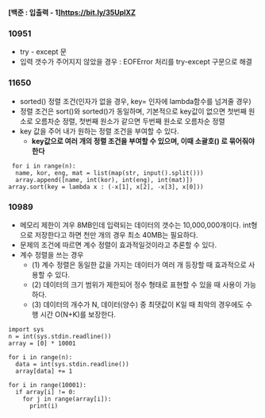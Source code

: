 **[백준 : 입출력 - 1]<https://bit.ly/35UplXZ>**
### 10951
- try - except 문
- 입력 갯수가 주어지지 않았을 경우 : EOFError 처리를 try-except 구문으로 해결

### 11650
- sorted() 정렬 조건(인자가 없을 경우, key= 인자에 lambda함수를 넘겨줄 경우)
- 정렬 조건은 sort()와 sorted()가 동일하며, 기본적으로 key값이 없으면 첫번째 원소로 오름차순 정렬, 첫번째 원소가 같으면 두번째 원소로 오름차순 정렬 
- key 값을 주어 내가 원하는 정렬 조건을 부여할 수 있다. 
  - **key값으로 여러 개의 정렬 조건을 부여할 수 있으며, 이때 소괄호() 로 묶어줘야 한다**
```
 for i in range(n):
  name, kor, eng, mat = list(map(str, input().split()))
  array.append([name, int(kor), int(eng), int(mat)])
array.sort(key = lambda x : (-x[1], x[2], -x[3], x[0]))
```

### 10989
- 메모리 제한이 겨우 8MB인데 입력되는 데이터의 갯수는 10,000,000개이다. int형으로 저장한다고 하면 천만 개의 경우 최소 40MB는 필요하다. 
- 문제의 조건에 따르면 계수 정렬이 효과적일것이라고 추론할 수 있다. 
- 계수 정렬을 쓰는 경우 
  - (1) 계수 정렬은 동일한 값을 가지는 데이터가 여러 개 등장할 때 효과적으로 사용할 수 있다. 
  - (2) 데이터의 크기 범위가 제한되어 정수 형태로 표현할 수 있을 때 사용이 가능하다.
  - (3) 데이터의 개수가 N, 데이터(양수) 중 최댓값이 K일 때 최악의 경우에도 수행 시간 O(N+K)를 보장한다. 
  
```
import sys 
n = int(sys.stdin.readline()) 
array = [0] * 10001 

for i in range(n): 
  data = int(sys.stdin.readline())
  array[data] += 1 
  
for i in range(10001): 
  if array[i] != 0: 
    for j in range(array[i]):
      print(i)
```
